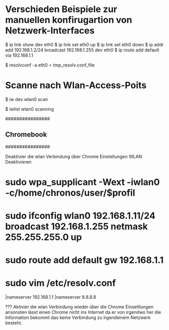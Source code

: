 # Verschieden Beispiele zur manuellen konfirugartion von Netzwerk-Interfaces
$ ip link show dev eth0
$ ip link set eth0 up
$ ip link set eth0 down
$ ip addr add 192.168.1.2/24 broadcast 192.168.1.255 dev eth0
$ ip route add default via 192.168.1.1

$ resolvconf -a eth0 < tmp_resolv.conf_file

# Scanne nach Wlan-Access-Poits
$ iw dev wlan0 scan

$ iwlist wlan0 scanning


################
## Chromebook ##
################

Deaktivier die wlan Verbindung über Chrome Einstellungen WLAN Deaktivieren

# sudo wpa_supplicant -Wext -iwlan0 -c/home/chronos/user/$profil
# sudo ifconfig wlan0 192.168.1.11/24 broadcast 192.168.1.255 netmask 255.255.255.0 up
# sudo route add default gw 192.168.1.1
# sudo vim /etc/resolv.conf
  |nameserver 192.168.1.1
  |nameserver 8.8.8.8

??? Aktivier die wlan Verbindung wieder über die Chrome Einsetllungen ansonsten lässt einen Chrome nicht ins Internet da er von irgendwo her die Information bekommt das keine Verbindung zu irgendeinem Netzwerk besteht.
